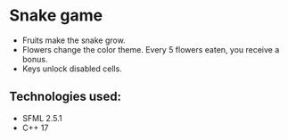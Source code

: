 # Snake game

- Fruits make the snake grow.
- Flowers change the color theme. Every 5 flowers eaten, you receive a bonus.
- Keys unlock disabled cells.

## Technologies used:

- SFML 2.5.1
- C++ 17

